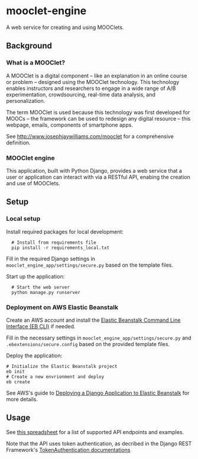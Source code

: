# mooclet-engine
A web service for creating and using MOOClets.

## Background

### What is a MOOClet?
A MOOClet is a digital component – like an explanation in an online course or problem – designed using the MOOClet technology. This technology enables instructors and researchers to engage in a wide range of A/B experimentation, crowdsourcing, real-time data analysis, and personalization. 

The term MOOClet is used because this technology was first developed for MOOCs – the framework can be used to redesign any digital resource – this webpage, emails, components of smartphone apps.

See http://www.josephjaywilliams.com/mooclet for a comprehensive definition.

### MOOClet engine
This application, built with Python Django, provides a web service that a user or application can interact with via a RESTful API, enabing the creation and use of MOOClets.

## Setup
### Local setup

Install required packages for local development:
```
  # Install from requirements file
  pip install -r requirements_local.txt
```
Fill in the required Django settings in  ```mooclet_engine_app/settings/secure.py``` based on the template files.

Start up the application:
```
  # Start the web server
  python manage.py runserver
```

### Deployment on AWS Elastic Beanstalk
Create an AWS account and install the [Elastic Beanstalk Command Line Interface (EB CLI)](http://docs.aws.amazon.com/elasticbeanstalk/latest/dg/eb-cli3-install.html) if needed.

Fill in the necessary settings in ```mooclet_engine_app/settings/secure.py``` and ```.ebextensions/secure.config``` based on the provided template files.

Deploy the application:
```
# Initialize the Elastic Beanstalk project
eb init
# Create a new envrionment and deploy
eb create
```
See AWS's guide to [Deploying a Django Application to Elastic Beanstalk](http://docs.aws.amazon.com/elasticbeanstalk/latest/dg/create-deploy-python-django.html) for more details.

## Usage
See [this spreadsheet](https://docs.google.com/spreadsheets/d/1cmnQff9T7o2KhaccvdoLNj4v9lGaWpoxkPJ2nEUM_Ow) for a list of supported API endpoints and examples.

Note that the API uses token authentication, as decribed in the Django REST Framework's [TokenAuthentication documentations](http://www.django-rest-framework.org/api-guide/authentication/#tokenauthentication)

